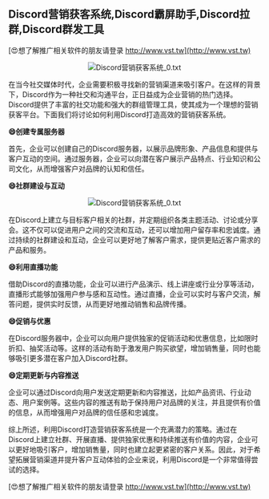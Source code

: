 ## **Discord营销获客系统,Discord霸屏助手,Discord拉群,Discord群发工具**

[😍想了解推广相关软件的朋友请登录 http://www.vst.tw](http://www.vst.tw)

 <center><img src="https://vst.tw/MP4/tuiguang/png/1.png" alt="Discord营销获客系统_0.txt"></center>

在当今社交媒体时代，企业需要积极寻找新的营销渠道来吸引客户。在这样的背景下，Discord作为一种社交和沟通平台，正日益成为企业营销的热门选择。Discord提供了丰富的社交功能和强大的群组管理工具，使其成为一个理想的营销获客平台。下面我们将讨论如何利用Discord打造高效的营销获客系统。

**😄创建专属服务器**

首先，企业可以创建自己的Discord服务器，以展示品牌形象、产品信息和提供与客户互动的空间。通过服务器，企业可以向潜在客户展示产品特点、行业知识和公司文化，从而增强客户对品牌的认知和信任。

**😄社群建设与互动**

 <center><img src="https://vst.tw/MP4/tuiguang/png/0.png" alt="Discord营销获客系统_0.txt"></center>

在Discord上建立与目标客户相关的社群，并定期组织各类主题活动、讨论或分享会。这不仅可以促进用户之间的交流和互动，还可以增加用户留存率和忠诚度。通过持续的社群建设和互动，企业可以更好地了解客户需求，提供更贴近客户需求的产品和服务。

**😄利用直播功能**

借助Discord的直播功能，企业可以进行产品演示、线上讲座或行业分享等活动，直播形式能够加强用户参与感和互动性。通过直播，企业可以实时与客户交流，解答问题，提供实时反馈，从而更好地推动销售和品牌传播。

**😄促销与优惠**

在Discord服务器中，企业可以向用户提供独家的促销活动和优惠信息，比如限时折扣、抽奖活动等。这样的活动有助于激发用户购买欲望，增加销售量，同时也能够吸引更多潜在客户加入Discord社群。

**😄定期更新与内容推送**

企业可以通过Discord向用户发送定期更新和内容推送，比如产品资讯、行业动态、用户案例等。这些内容的推送有助于保持用户对品牌的关注，并且提供有价值的信息，从而增强用户对品牌的信任感和忠诚度。

综上所述，利用Discord打造营销获客系统是一个充满潜力的策略。通过在Discord上建立社群、开展直播、提供独家优惠和持续推送有价值的内容，企业可以更好地吸引客户，增加销售量，同时也建立起更紧密的客户关系。因此，对于希望拓展营销渠道并提升客户互动体验的企业来说，利用Discord是一个非常值得尝试的选择。

[😍想了解推广相关软件的朋友请登录 http://www.vst.tw](http://www.vst.tw)



